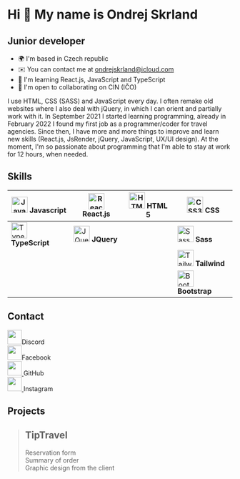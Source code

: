 

Hi 👋 My name is Ondrej Skrland
===============================
Junior developer
----------------
* 🌍  I'm based in Czech republic
* ✉️  You can contact me at [ondrejskrland@icloud.com](mailto:ondrejskrland@icloud.com)
* 🧠  I'm learning React.js, JavaScript and TypeScript
* 🤝  I'm open to collaborating on CIN (IČO)

I use HTML, CSS (SASS) and JavaScript every day. I often remake old websites where I also deal with jQuery, in which I can orient and partially work with it. In September 2021 I started learning programming, already in February 2022 I found my first job as a programmer/coder for travel agencies. Since then, I have more and more things to improve and learn new skills (React.js, JsRender, jQuery, JavaScript, UX/UI design). At the moment, I'm so passionate about programming that I'm able to stay at work for 12 hours, when needed.

Skills
----------------
| <img src="https://raw.githubusercontent.com/danielcranney/readme-generator/main/public/icons/skills/javascript-colored.svg" width="36" height="36" alt="JavaScript"/> **Javascript** 	| <img src="https://raw.githubusercontent.com/danielcranney/readme-generator/main/public/icons/skills/react-colored.svg" width="36" height="36" alt="React"/> **React.js** 	| <img src="https://raw.githubusercontent.com/danielcranney/readme-generator/main/public/icons/skills/html5-colored.svg" width="36" height="36" alt="HTML5"/> **HTML 5** 	| <img src="https://raw.githubusercontent.com/danielcranney/readme-generator/main/public/icons/skills/css3-colored.svg" width="36" height="36" alt="CSS3"/> **CSS** 	|
|---	|---	|---	|---	|
| <img src="https://raw.githubusercontent.com/danielcranney/readme-generator/main/public/icons/skills/typescript-colored.svg" width="36" height="36" alt="TypeScript"/> **TypeScript** 	| <img src="https://raw.githubusercontent.com/danielcranney/readme-generator/main/public/icons/skills/jquery-colored.svg" width="36" height="36" alt="JQuery"/> **JQuery** 	|  	| <img src="https://raw.githubusercontent.com/danielcranney/readme-generator/main/public/icons/skills/sass-colored.svg" width="36" height="36" alt="Sass"/> **Sass** 	|
|  	|  	|  	| <img src="https://raw.githubusercontent.com/danielcranney/readme-generator/main/public/icons/skills/tailwindcss-colored.svg" width="36" height="36" alt="TailwindCSS"/> **Tailwind** 	|
|  	|  	|  	| <img src="https://raw.githubusercontent.com/danielcranney/readme-generator/main/public/icons/skills/bootstrap-colored.svg" width="36" height="36" alt="Bootstrap"/> **Bootstrap** 	|

Contact
----------------
<p align="left">
  <a href="https://discord.com/users/9531" target="_blank" rel="noreferrer" title='Discord'
    ><img
      src="https://raw.githubusercontent.com/danielcranney/readme-generator/main/public/icons/socials/discord.svg"
      width="32"
      height="32"
  /></a>Discord<br/>
  <a
    href="https://www.facebook.com/ondrejskrland" title='Facebook'
    target="_blank"
    rel="noreferrer"
    ><img
      src="https://raw.githubusercontent.com/danielcranney/readme-generator/main/public/icons/socials/facebook.svg"
      width="32"
      height="32"
  /></a>Facebook<br/>
  <a href="https://www.github.com/OndrejSkrland" target="_blank" rel="noreferrer" title='GitHub'>
    <img src="https://raw.githubusercontent.com/danielcranney/readme-generator/main/public/icons/socials/github.svg" width="32" height="32" />
  </a>GitHub<br/>
  <a href="http://www.instagram.com/ondrej_skrland" target="_blank" rel="noreferrer" title='Instagram'>
    <img src="https://raw.githubusercontent.com/danielcranney/readme-generator/main/public/icons/socials/instagram.svg" width="32" height="32" />
  </a>Instagram<br/>
</p>

Projects
----------------

> **TipTravel** 
> ----------------
>  Reservation form</br>
>  Summary of order</br>
>  Graphic design from the client
